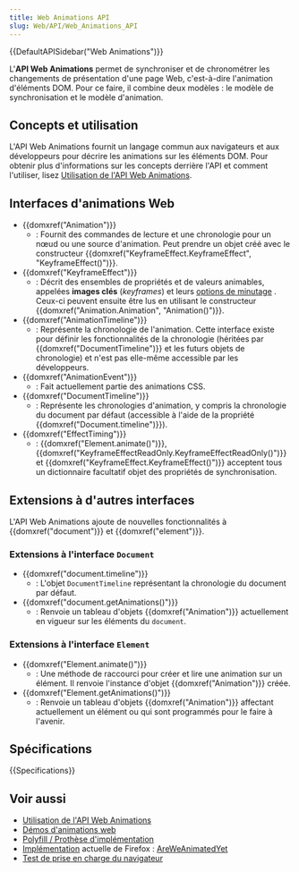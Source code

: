```yaml
---
title: Web Animations API
slug: Web/API/Web_Animations_API
---
```


{{DefaultAPISidebar("Web Animations")}}

L'**API Web Animations** permet de synchroniser et de chronométrer les changements de présentation d'une page Web, c'est-à-dire l'animation d'éléments DOM. Pour ce faire, il combine deux modèles : le modèle de synchronisation et le modèle d'animation.

## Concepts et utilisation

L'API Web Animations fournit un langage commun aux navigateurs et aux développeurs pour décrire les animations sur les éléments DOM. Pour obtenir plus d'informations sur les concepts derrière l'API et comment l'utiliser, lisez [Utilisation de l'API Web Animations](/fr/docs/Web/API/Web_Animations_API/Using_the_Web_Animations_API).

## Interfaces d'animations Web

- {{domxref("Animation")}}
  - : Fournit des commandes de lecture et une chronologie pour un nœud ou une source d'animation. Peut prendre un objet créé avec le constructeur {{domxref("KeyframeEffect.KeyframeEffect", "KeyframeEffect()")}}.
- {{domxref("KeyframeEffect")}}
  - : Décrit des ensembles de propriétés et de valeurs animables, appelées **images clés** (_keyframes_) et leurs [options de minutage](/fr/docs/Web/API/KeyframeEffect/KeyframeEffect) . Ceux-ci peuvent ensuite être lus en utilisant le constructeur {{domxref("Animation.Animation", "Animation()")}}.
- {{domxref("AnimationTimeline")}}
  - : Représente la chronologie de l'animation. Cette interface existe pour définir les fonctionnalités de la chronologie (héritées par {{domxref("DocumentTimeline")}} et les futurs objets de chronologie) et n'est pas elle-même accessible par les développeurs.
- {{domxref("AnimationEvent")}}
  - : Fait actuellement partie des animations CSS.
- {{domxref("DocumentTimeline")}}
  - : Représente les chronologies d'animation, y compris la chronologie du document par défaut (accessible à l'aide de la propriété {{domxref("Document.timeline")}}).
- {{domxref("EffectTiming")}}
  - : {{domxref("Element.animate()")}}, {{domxref("KeyframeEffectReadOnly.KeyframeEffectReadOnly()")}} et {{domxref("KeyframeEffect.KeyframeEffect()")}} acceptent tous un dictionnaire facultatif objet des propriétés de synchronisation.

## Extensions à d'autres interfaces

L'API Web Animations ajoute de nouvelles fonctionnalités à {{domxref("document")}} et {{domxref("element")}}.

### Extensions à l'interface `Document`

- {{domxref("document.timeline")}}
  - : L'objet `DocumentTimeline` représentant la chronologie du document par défaut.
- {{domxref("document.getAnimations()")}}
  - : Renvoie un tableau d'objets {{domxref("Animation")}} actuellement en vigueur sur les éléments du `document`.

### Extensions à l'interface `Element`

- {{domxref("Element.animate()")}}
  - : Une méthode de raccourci pour créer et lire une animation sur un élément. Il renvoie l'instance d'objet {{domxref("Animation")}} créée.
- {{domxref("Element.getAnimations()")}}
  - : Renvoie un tableau d'objets {{domxref("Animation")}} affectant actuellement un élément ou qui sont programmés pour le faire à l'avenir.

## Spécifications

{{Specifications}}

## Voir aussi

- [Utilisation de l'API Web Animations](/fr/docs/Web/API/Web_Animations_API/Using_the_Web_Animations_API)
- [Démos d'animations web](https://mozdevs.github.io/Animation-examples/)
- [Polyfill / Prothèse d'implémentation](https://github.com/web-animations/web-animations-js)
- [Implémentation](https://birtles.github.io/areweanimatedyet/) actuelle de Firefox : [AreWeAnimatedYet](https://birtles.github.io/areweanimatedyet/)
- [Test de prise en charge du navigateur](https://codepen.io/danwilson/pen/xGBKVq)
